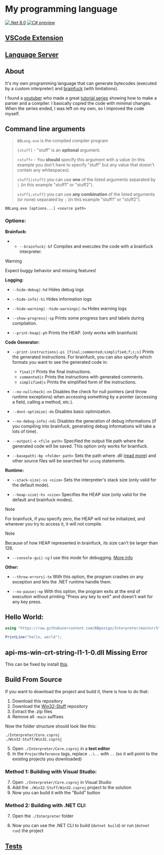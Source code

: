 # My programming language

[![.Net 8.0](https://img.shields.io/badge/.NET-8.0-5C2D91)](#)
[![C# preview](https://img.shields.io/badge/C%23-preview-239120.svg)](#)

## [VSCode Extension](https://github.com/BBpezsgo/InterpreterVSCodeExtension)

## [Language Server](https://github.com/BBpezsgo/BBCode-LanguageServer)

## About
It's my own programming language that can generate bytecodes (executed by a custom interpreter) and [brainfuck](https://esolangs.org/wiki/brainfuck) (with limitations).

I found a [youtuber](https://www.youtube.com/c/uliwitness) who made a great [tutorial series](https://www.youtube.com/watch?v=2DTNDrdqGlo&list=PLZjGMBjt_VVAMW53XnMtNfAQowZwMviBF) showing how to make a parser and a compiler. I basically copied the code with minimal changes. When the series ended, I was left on my own, so I improved the code myself.

## Command line arguments
> 
> `BBLang.exe` is the compiled compiler program
> 
> `[stuff]` - "stuff" is an **optional** argument.
> 
> `<stuff>` - You **should** specify this argument with a value (in this example you don't have to specify "stuff" but any value that doesn't contain any whitespaces).
> 
> `stuff1|stuff2` you can use **one** of the listed arguments separated by `|` (in this example "stuff1" or "stuff2").
> 
> `stuff1;stuff2` you can use **any combination** of the listed arguments (or none) separated by `;` (in this example "stuff1" or "stuff2").

`BBLang.exe [options...] <source path>`

### Options:

**Brainfuck:**

- - `--brainfuck|-bf` Compiles and executes the code with a brainfuck interpreter.
> [!WARNING]
> Expect buggy behavior and missing features!

**Logging:**
- `--hide-debug|-hd` Hides debug logs

- `--hide-info|-hi` Hides information logs

- `--hide-warning|--hide-warnings|-hw` Hides warning logs

- `--show-progress|-sp` Prints some progress bars and labels during compilation.

- `--print-heap|-ph` Prints the HEAP. (only works with brainfuck)

**Code Generator:**
- `--print-instructions|-pi [final;commented;simplified;f;c;s]` Prints the generated instructions. For brainfuck, you can also specify which formats you want to see the generated code in:

  - `final|f` Prints the final instructions.
  - `commented|c` Prints the instructions with generated comments.
  - `simplified|s` Prints the simplified form of the instructions.

- `--no-nullcheck|-nn` Disables the check for null pointers (and throw runtime exceptions) when accessing something by a pointer (accessing a field, calling a method, etc.).

- `--dont-optimize|-do` Disables basic optimization.

- `--no-debug-info|-ndi` Disables the generation of debug informations (if you compiling into brainfuck, generating debug informations will take a lots of time).

- `--output|-o <file path>` Specified the output file path where the generated code will be saved. This option only works for brainfuck.

- `--basepath|-bp <folder path>` Sets the path where .dll ([read more](https://github.com/BBpezsgo/Interpreter/wiki/Advanced-Topics#importing-dll-files)) and other source files will be searched for `using` statements.

**Runtime:**
- `--stack-size|-ss <size>` Sets the interpreter's stack size (only valid for the default mode).

- `--heap-size|-hs <size>` Specifies the HEAP size (only valid for the default and brainfuck modes).
> [!NOTE]
> For brainfuck, if you specify zero, the HEAP will not be initialized, and wherever you try to access it, it will not compile.

> [!NOTE]
> Because of how HEAP represented in brainfuck, its size can't be larger than 126.

- `--console-gui|-cg` I use this mode for debugging. [More info](https://github.com/BBpezsgo/Interpreter/wiki/Debugger)

**Other:**
- `--throw-errors|-te` With this option, the program crashes on any exception and lets the .NET runtime handle them.

- `--no-pause|-np` With this option, the program exits at the end of execution without printing "Press any key to exit" and doesn't wait for any key press.

## Hello World:
```cs
using "https://raw.githubusercontent.com/BBpezsgo/Interpreter/master/StandardLibrary/System.bbc";

PrintLine("hello, world");
```

## api-ms-win-crt-string-l1-1-0.dll Missing Error
This can be fixed by install [this](https://learn.microsoft.com/en-us/cpp/windows/latest-supported-vc-redist?view=msvc-170).

## Build From Source

If you want to download the project and build it, there is how to do that:
1. Download this repository
2. Download the [Win32-Stuff](https://github.com/BBpezsgo/Win32-Stuff) repository
3. Extract the .zip files
4. Remove all `-main` suffixes

Now the folder structure should look like this:
```
./Interpreter/Core.csproj
./Win32-Stuff/Win32.csproj
```

5. Open `./Interpreter/Core.csproj` in a **text editor**
6. In the `ProjectReference` tags, replace `..\..` with `..` (so it will point to the existing projects you downloaded)

### Method 1: Building with Visual Studio:

7. Open `./Interpreter/Core.csproj` in Visual Studio
8. Add the `./Win32-Stuff/Win32.csproj` project to the solution
9. Now you can build it with the "Build" button

### Method 2: Building with .NET CLI:

7. Open the `./Interpreter` folder

8. Now you can use the .NET CLI to build (`dotnet build`) or run (`dotnet run`) the project

## [Tests](https://github.com/BBpezsgo/Interpreter/blob/master/Tests.md)
